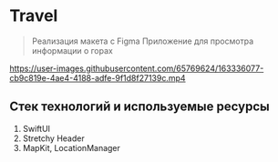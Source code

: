 # Travel

> Реализация макета с Figma
> Приложение для просмотра информации о горах

https://user-images.githubusercontent.com/65769624/163336077-cb9c819e-4ae4-4188-adfe-9f1d8f27139c.mp4

## Стек технологий и используемые ресурсы
1. SwiftUI
2. Stretchy Header
3. MapKit, LocationManager

